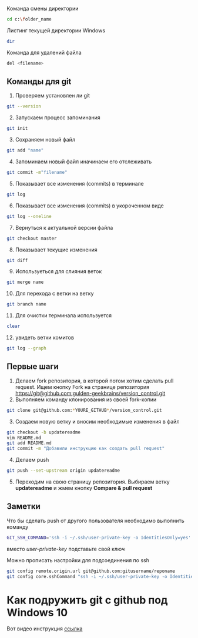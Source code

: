 

Команда смены директории 
```sh
cd c:\folder_name
```

Листинг текущей директории
Windows
```sh
dir
```
Команда для удалений файла
```sh
del <filename>
```
## Команды для git

1. Проверяем установлен ли git
```sh
git --version
```
2. Запускаем процесс запоминания
```sh
git init
```
3. Сохраняем новый файл
```sh
git add "name"
```
4. Запоминаем новый файл иначинаем его отслеживать
```sh
git commit -m"filename"
```
5. Показывает все изменения (commits) в терминале
```sh
git log
```
6. Показывает все изменения (commits) в укороченном виде
```sh
git log --oneline
```
7. Вернуться к актуальной версии файла
```sh
git checkout master
```
8. Показывает текущие изменения
```sh
git diff
```
9. Используеться для слияния веток
```sh
git merge name
```
10. Для перехода с ветки на ветку
```sh
git branch name
```
11. Для очистки терминала используется
```sh
clear
```
12. увидеть ветки комитов
```sh
git log --graph
```


## Первые шаги

1. Делаем fork репозитория, в которой потом хотим сделать pull request. Ищем кнопку Fork на странице репозитория <https://git@github.com:gulden-geekbrains/version_control.git>
2. Выполняем команду клонирования из своей fork-копии
```sh
git clone git@github.com:*YOURE_GITHUB*/version_control.git
```
3. Создаем новую ветку и вносим необходимые изменения в файл
```sh
git checkout -b updatereadme
vim README.md
git add README.md
git commit -m "Добавили инструкцию как создать pull request"
```
4. Делаем push  
```sh
git push --set-upstream origin updatereadme
```
5. Переходим на свою страницу репозитория. Выбираем ветку **updatereadme** и жмем кнопку **Compare & pull request**

## Заметки

Что бы сделать push от другого пользователя необходимо выполнить команду
```sh
GIT_SSH_COMMAND='ssh -i ~/.ssh/user-private-key -o IdentitiesOnly=yes' git push git@github.com:gulden-geekbrains/version_control.git
```

вместо *user-private-key* подставьте свой ключ

Можно прописать настройки для подсоединения по ssh
```sh
git config remote.origin.url git@github.com:gitusername/reponame
git config core.sshCommand "ssh -i ~/.ssh/user-private-key -o IdentitiesOnly=yes"
```
# Как подружить git с github под Windows 10

Вот видео инструкция [ссылка](https://youtu.be/E8cIjbJMEpE)



